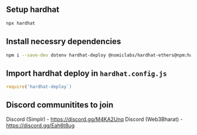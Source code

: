 ## Setup hardhat
```sh
npx hardhat
```

## Install necessry dependencies
```sh
npm i --save-dev dotenv hardhat-deploy @nomiclabs/hardhat-ethers@npm:hardhat-deploy-ethers ethers
```

## Import hardhat deploy in `hardhat.config.js`
```javascript
require('hardhat-deploy`)
```

## Discord communitites to join
Discord (Simplr) - https://discord.gg/M4KA2Unq
Discord (Web3Bharat) - https://discord.gg/Eah6t8ug